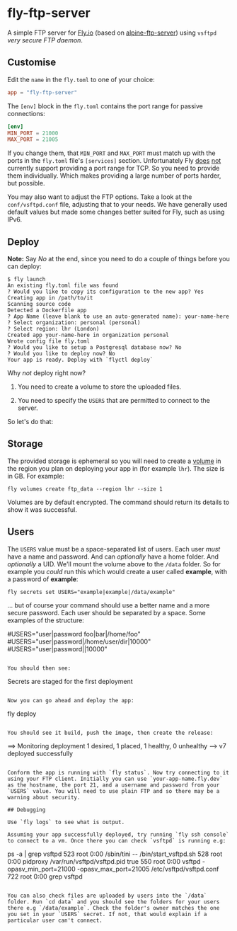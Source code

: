 # fly-ftp-server

A simple FTP server for [Fly.io](https://fly.io) (based on [alpine-ftp-server](https://hub.docker.com/r/delfer/alpine-ftp-server)) using `vsftpd` _very secure FTP daemon_.

## Customise

Edit the `name` in the `fly.toml` to one of your choice:

```toml
app = "fly-ftp-server"
```

The `[env]` block in the `fly.toml` contains the port range for passive connections:

```toml
[env]
MIN_PORT = 21000
MAX_PORT = 21005
```

If you change them, that `MIN_PORT` and `MAX_PORT` must match up with the ports in the `fly.toml` file's `[services]` section. Unfortunately Fly [does](https://fly.io/docs/reference/configuration/) [not](https://community.fly.io/t/define-port-range-for-service/1938/2?u=greg) currently support providing a port range for TCP. So you need to provide them individually. Which makes providing a large number of ports harder, but possible.

You may also want to adjust the FTP options. Take a look at the `conf/vsftpd.conf` file, adjusting that to your needs. We have generally used default values but made some changes better suited for Fly, such as using IPv6.

## Deploy

**Note:** Say _No_ at the end, since you need to do a couple of things before you can deploy:

```
$ fly launch
An existing fly.toml file was found
? Would you like to copy its configuration to the new app? Yes
Creating app in /path/to/it
Scanning source code
Detected a Dockerfile app
? App Name (leave blank to use an auto-generated name): your-name-here
? Select organization: personal (personal)
? Select region: lhr (London)
Created app your-name-here in organization personal
Wrote config file fly.toml
? Would you like to setup a Postgresql database now? No
? Would you like to deploy now? No
Your app is ready. Deploy with `flyctl deploy`
```

Why _not_ deploy right now?

1. You need to create a volume to store the uploaded files.

2. You need to specify the `USERS` that are permitted to connect to the server.

So let's do that:

## Storage

The provided storage is ephemeral so you will need to create a [volume](https://fly.io/docs/reference/volumes/) in the region you plan on deploying your app in (for example `lhr`). The size is in GB. For example:

```
fly volumes create ftp_data --region lhr --size 1
```

Volumes are by default encrypted. The command should return its details to show it was successful.

## Users

The `USERS` value must be a space-separated list of users. Each user _must_ have a name and password. And can _optionally_ have a home folder. And _optionally_ a UID. We'll mount the volume above to the `/data` folder. So for example you _could_ run this which would create a user called **example**, with a password of **example**:

```
fly secrets set USERS="example|example|/data/example"
```

... but of course your command should use a better name and a more secure password. Each user should be separated by a space. Some examples of the structure:

#USERS="user|password foo|bar|/home/foo"
#USERS="user|password|/home/user/dir|10000"
#USERS="user|password||10000"
```

You should then see:

```
Secrets are staged for the first deployment
```

Now you can go ahead and deploy the app:

```
fly deploy
```

You should see it build, push the image, then create the release:

```
==> Monitoring deployment
 1 desired, 1 placed, 1 healthy, 0 unhealthy
--> v7 deployed successfully
```

Conform the app is running with `fly status`. Now try connecting to it using your FTP client. Initially you can use `your-app-name.fly.dev` as the hostname, the port 21, and a username and password from your `USERS` value. You will need to use plain FTP and so there may be a warning about security.

## Debugging

Use `fly logs` to see what is output.

Assuming your app successfully deployed, try running `fly ssh console` to connect to a vm. Once there you can check `vsftpd` is running e.g:

```
ps -a | grep vsftpd
523 root      0:00 /sbin/tini -- /bin/start_vsftpd.sh
528 root      0:00 pidproxy /var/run/vsftpd/vsftpd.pid true
550 root      0:00 vsftpd -opasv_min_port=21000 -opasv_max_port=21005 /etc/vsftpd/vsftpd.conf
722 root      0:00 grep vsftpd
```

You can also check files are uploaded by users into the `/data` folder. Run `cd data` and you should see the folders for your users there e.g `/data/example`. Check the folder's owner matches the one you set in your `USERS` secret. If not, that would explain if a particular user can't connect.

